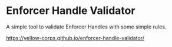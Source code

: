 # Enforcer Handle Validator

A simple tool to validate Enforcer Handles with some simple rules.

https://yellow-corps.github.io/enforcer-handle-validator/
